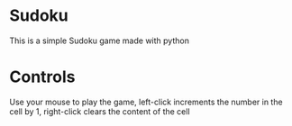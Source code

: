 # Sudoku

This is a simple Sudoku game made with python

# Controls

Use your mouse to play the game, left-click increments the number in the cell by 1, right-click clears the content of the cell
